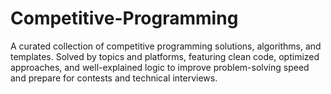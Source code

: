 # Competitive-Programming
A curated collection of competitive programming solutions, algorithms, and templates. Solved by topics and platforms, featuring clean code, optimized approaches, and well-explained logic to improve problem-solving speed and prepare for contests and technical interviews.
